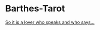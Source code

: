 # Barthes-Tarot

[So it is a lover who speaks and who says...](https://ablwr.github.io/barthes-tarot/)